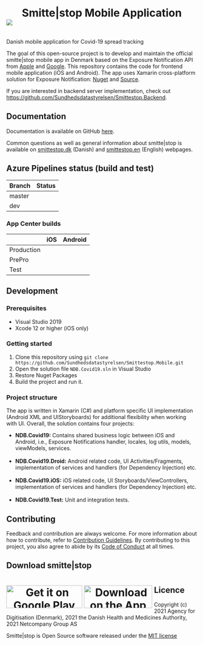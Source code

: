 <h1 align="center"> Smitte|stop Mobile Application <br/><img style="margin-right: 1%; margin-bottom: 0.5em; float: left;" src="INDSÆTSMITTESTOPLOGO"> </h1>
<br/>

Danish mobile application for Covid-19 spread tracking

The goal of this open-source project is to develop and maintain the official smitte|stop mobile app in Denmark based on the Exposure Notification API from [Apple](https://www.apple.com/covid19/contacttracing/) and [Google](https://www.google.com/covid19/exposurenotifications/). This repository contains the code for frontend mobile application (iOS and Android). The app uses Xamarin cross-platform solution for Exposure Notification: [Nuget](https://www.nuget.org/packages/Xamarin.ExposureNotification) and [Source](https://github.com/xamarin/XamarinComponents/tree/master/XPlat/ExposureNotification).

If you are interested in backend server implementation, check out https://github.com/Sundhedsdatastyrelsen/Smittestop.Backend.

## Documentation
Documentation is available on GitHub [here](https://github.com/folkehelseinstituttet/Fhi.Smittestopp.Documentation).

Common questions as well as general information about smitte|stop is available on [smittestop.dk](https://www.smittestop.dk/) (Danish) and [smittestop.en]( https://www.smittestop.dk/en/) (English) webpages.

## Azure Pipelines status (build and test)

<center>

|    Branch    | Status  |
|--------|---|
| master |   |
| dev    |  |

</center>

### App Center builds
|            | iOS | Android |
|------------|-----|---------|
| Production |    |        |
| PrePro |     |        |
| Test |   |       |

## Development
### Prerequisites
- Visual Studio 2019
- Xcode 12 or higher (iOS only)

### Getting started
1. Clone this repository using `git clone https://github.com/Sundhedsdatastyrelsen/Smittestop.Mobile.git` 
2. Open the solution file `NDB.Covid19.sln` in Visual Studio
3. Restore Nuget Packages
4. Build the project and run it.

### Project structure
The app is written in Xamarin (C#) and platform specific UI implementation (Android XML and UIStoryboards) for additional flexibility when working with UI.
Overall, the solution contains four projects:
- **NDB.Covid19:** Contains shared business logic between iOS and Android, i.e., Exposure Notifications handler, locales, log utils, models, viewModels, services.<br/><br/>
- **NDB.Covid19.Droid:** Android related code, UI Activities/Fragments, implementation of services and handlers (for Dependency Injection) etc.<br/><br/>
- **NDB.Covid19.iOS:** iOS related code, UI Storyboards/ViewControllers, implementation of services and handlers (for Dependency Injection) etc.<br/><br/>
- **NDB.Covid19.Test:** Unit and integration tests.

## Contributing
Feedback and contribution are always welcome. For more information about how to contribute, refer to [Contribution Guidelines](CONTRIBUTING.md). By contributing to this project, you also agree to abide by its [Code of Conduct](CODE_OF_CONDUCT.md) at all times.

## Download smitte|stop

<h1 align="center"> <a href="https://play.google.com/store/apps/details?id=com.netcompany.smittestop_exposure_notification"><img style="margin-right: 1%; margin-bottom: 0.5em; float: left;" src="https://www.helsenorge.no/globalassets/mobilapp/badges/google-play-badge-en.png" width="200" height="60" alt="Get it on Google Play"></a>
<a href=" https://apps.apple.com/dk/app/smitte-stop/id1516581736?l=da"><img style="margin-right: 1%; margin-bottom: 0.5em; float: left;" src="https://www.helsenorge.no/globalassets/mobilapp/badges/apple-app-store-badge-en.png" width="180" height="60" alt="Download on the App Store"></a></h1>


## Licence
Copyright (c) 2021 Agency for Digitisation (Denmark), 2021 the Danish Health and Medicines Authority, 2021 Netcompany Group AS

Smitte|stop is Open Source software released under the [MIT license](LICENSE.md)

